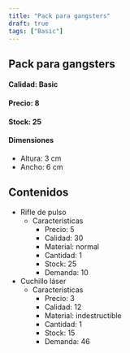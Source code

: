 ```yaml
---
title: "Pack para gangsters"
draft: true
tags: ["Basic"]
---
```

## Pack para gangsters
#### Calidad: Basic
#### Precio: 8
#### Stock: 25
#### Dimensiones
- Altura: 3 cm 
- Ancho: 6 cm
## Contenidos
- Rifle de pulso
    - Caracteristicas
        - Precio: 5
        - Calidad: 30
        - Material: normal
        - Cantidad: 1
        - Stock: 25
        - Demanda: 10
- Cuchillo láser
    - Caracteristicas
        - Precio: 3
        - Calidad: 12
        - Material: indestructible
        - Cantidad: 1
        - Stock: 15
        - Demanda: 46
